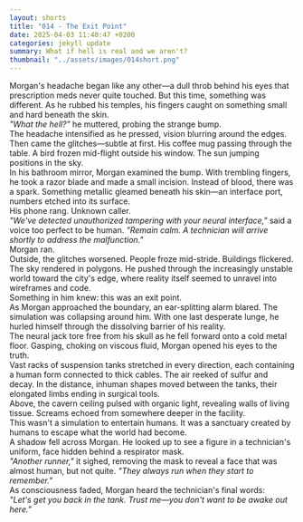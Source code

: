 ```yaml
---
layout: shorts
title: "014 - The Exit Point"
date: 2025-04-03 11:40:47 +0200
categories: jekyll update
summary: What if hell is real and we aren't?
thumbnail: "../assets/images/014short.png"
---
```


Morgan's headache began like any other—a dull throb behind his eyes that prescription meds never quite touched. But this time, something was different. As he rubbed his temples, his fingers caught on something small and hard beneath the skin.<br>
_"What the hell?"_ he muttered, probing the strange bump.<br>
The headache intensified as he pressed, vision blurring around the edges. Then came the glitches—subtle at first. His coffee mug passing through the table. A bird frozen mid-flight outside his window. The sun jumping positions in the sky.<br>
In his bathroom mirror, Morgan examined the bump. With trembling fingers, he took a razor blade and made a small incision. Instead of blood, there was a spark. Something metallic gleamed beneath his skin—an interface port, numbers etched into its surface.<br>
His phone rang. Unknown caller.<br>
_"We've detected unauthorized tampering with your neural interface,"_ said a voice too perfect to be human. _"Remain calm. A technician will arrive shortly to address the malfunction."_<br>
Morgan ran.<br>
Outside, the glitches worsened. People froze mid-stride. Buildings flickered. The sky rendered in polygons. He pushed through the increasingly unstable world toward the city's edge, where reality itself seemed to unravel into wireframes and code.<br>
Something in him knew: this was an exit point.<br>
As Morgan approached the boundary, an ear-splitting alarm blared. The simulation was collapsing around him. With one last desperate lunge, he hurled himself through the dissolving barrier of his reality.<br>
The neural jack tore free from his skull as he fell forward onto a cold metal floor. Gasping, choking on viscous fluid, Morgan opened his eyes to the truth.<br>
Vast racks of suspension tanks stretched in every direction, each containing a human form connected to thick cables. The air reeked of sulfur and decay. In the distance, inhuman shapes moved between the tanks, their elongated limbs ending in surgical tools.<br>
Above, the cavern ceiling pulsed with organic light, revealing walls of living tissue. Screams echoed from somewhere deeper in the facility.<br>
This wasn't a simulation to entertain humans. It was a sanctuary created by humans to escape what the world had become.<br>
A shadow fell across Morgan. He looked up to see a figure in a technician's uniform, face hidden behind a respirator mask.<br>
_"Another runner,"_ it sighed, removing the mask to reveal a face that was almost human, but not quite. _"They always run when they start to remember."_<br>
As consciousness faded, Morgan heard the technician's final words:<br>
_"Let's get you back in the tank. Trust me—you don't want to be awake out here."_

